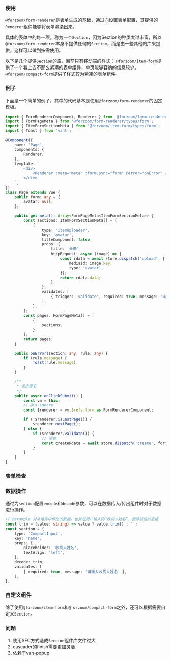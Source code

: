 ### 使用

`@forzoom/form-renderer`是表单生成的基础，通过向设置表单配置，其提供的`Renderer`组件能够将表单渲染出来。

具体的表单中的每一项，称为一个`Section`，因为Section的种类太过丰富，所以`@forzoom/form-renderer`本身不提供任何的`Section`，而是由一些其他的库来提供，这样可以做到按需使用。

以下是几个提供`Section`的库，目前只有移动端的样式：
`@forzoom/item-form`提供了一个看上去不那么紧凑的表单组件，单页能够容纳的信息较少。
`@forzoom/compact-form`提供了样式较为紧凑的表单组件。

### 例子

下面是一个简单的例子，其中的代码基本是使用`@forzoom/form-renderer`的固定模板。

```typescript
import { FormRendererComponent, Renderer } from '@forzoom/form-renderer';
import { FormPageMeta } from '@forzoom/form-renderer/types/form';
import { ItemFormSectionMeta } from '@forzoom/item-form/types/form';
import { Toast } from 'vant';

@Component({
    name: 'Page',
    components: {
        Renderer,
    },
    template: `
        <div>
            <Renderer :meta="meta" :form.sync="form" @error="onError" />
        </div>
    `,
})
class Page extends Vue {
    public form: any = {
        avatar: null,
    };

    public get meta(): Array<FormPageMeta<ItemFormSectionMeta>> {
        const sections: ItemFormSectionMeta[] = [
            {
                type: 'ItemUploader',
                key: 'avatar',
                titleComponent: false,
                props: {
                    title: '头像',
                    httpRequest: async (image) => {
                        const rdata = await store.dispatch('upload', {
                            mediaId: image.key,
                            type: 'avatar',
                        });
                        return rdata.data;
                    },
                },
                validates: [
                    { trigger: 'validate', required: true, message: '请上传头像' },
                ],
            },
        ];
        const pages: FormPageMeta[] = [
            {
                sections,
            },
        ];
        return pages;
    }

    public onError(section: any, rule: any) {
        if (rule.message) {
            Toast(rule.message);
        }
    }

    /**
     * 点击提交
     */
    public async onClickSubmit() {
        const vm = this;
        // @ts-ignore
        const $renderer = vm.$refs.form as FormRendererComponent;

        if (!$renderer.isLastPage()) {
            $renderer.nextPage();
        } else {
            if ($renderer.validate()) {
                // 创建
                const createRdata = await store.dispatch('create', form);
            }
        }
    }
}
```

### 表单检查

### 数据操作

通过为`section`配置`encode`和`decode`参数，可以在数据传入/传出组件时对于数据进行操作。

```typescript
// @example 对从组件中传出的数据，也就是用户输入的“收货人姓名”，删除前后的空格
const trim = (value: string) => value ? value.trim() : '';
const section = {
    type: 'CompactInput',
    key: 'name',
    props: {
        placeholder: '收货人姓名',
        textAlign: 'left',
    },
    decode: trim,
    validates: [
        { required: true, message: '请输入收货人姓名' },
    ],
};
```

### 自定义组件

除了使用`@forzoom/item-form`和`@forzoom/compact-form`之外，还可以根据需要自定义`Section`。

### 问题

1. 使用SFC方式造成`Section`组件库文件过大
2. cascader的finish需要更加灵活
3. 依赖于van-popup
